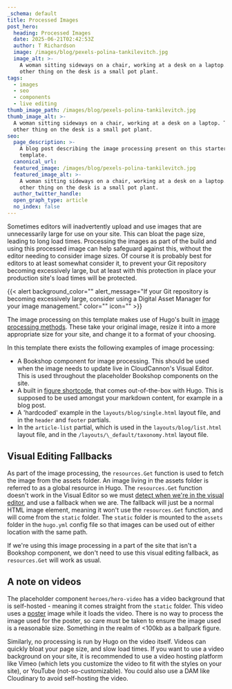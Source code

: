 ```yaml
---
_schema: default
title: Processed Images
post_hero:
  heading: Processed Images
  date: 2025-06-21T02:42:53Z
  author: T Richardson
  image: /images/blog/pexels-polina-tankilevitch.jpg
  image_alt: >-
    A woman sitting sideways on a chair, working at a desk on a laptop. The only
    other thing on the desk is a small pot plant.
tags: 
  - images
  - seo
  - components
  - live editing
thumb_image_path: /images/blog/pexels-polina-tankilevitch.jpg
thumb_image_alt: >-
  A woman sitting sideways on a chair, working at a desk on a laptop. The only
  other thing on the desk is a small pot plant.
seo:
  page_description: >-
    A blog post describing the image processing present on this starter
    template.
  canonical_url:
  featured_image: /images/blog/pexels-polina-tankilevitch.jpg
  featured_image_alt: >-
    A woman sitting sideways on a chair, working at a desk on a laptop. The only
    other thing on the desk is a small pot plant.
  author_twitter_handle:
  open_graph_type: article
  no_index: false
---
```

Sometimes editors will&nbsp;inadvertently upload and use images that are unnecessarily large for use on your site. This can bloat the page size, leading to long load times. Processing the images as part of the build and using this processed image can help safeguard against this, without the editor needing to consider image sizes. Of course it is probably best for editors to at least somewhat consider it, to prevent your Git repository becoming excessively large, but at least with this protection in place your production site's load times will be protected.&nbsp;

{{< alert background_color="" alert_message="If your Git repository is becoming excessively large, consider using a Digital Asset Manager for your image management." color="" icon="" >}}

The image processing on this template makes use of Hugo's built in [image processing methods](https://gohugo.io/content-management/image-processing/). These take your original image, resize it into a more appropriate size for your site, and change it to a format of your choosing.

In this template there exists the following examples of image processing:

* A Bookshop component for image processing. This should be used when the image needs to update live in CloudCannon's Visual Editor. This is used throughout the placeholder Bookshop components on the site.
* A built in [figure shortcode](https://gohugo.io/shortcodes/figure/), that comes out-of-the-box with Hugo. This is supposed to be used amongst your markdown content, for example in a blog post.
* A 'hardcoded' example in the `layouts/blog/single.html` layout file, and in the `header` and `footer` partials. 
* In the `article-list` partial, which is used in the&nbsp;`layouts/blog/list.html` layout file, and in the `/layouts/\_default/taxonomy.html` layout file.

## Visual Editing Fallbacks

As part of the image processing, the `resources.Get` function is used to fetch the image from the assets folder. An image living in the assets folder is referred to as a global resource in Hugo. The `resources.Get` function doesn't work in the Visual Editor so we must [detect when we're in the visual editor](https://github.com/CloudCannon/bookshop/blob/main/guides/hugo.adoc#rendering-different-content-when-live-editing), and use a fallback when we are. The fallback will just be a normal HTML image element, meaning it won't use the `resources.Get` function, and will come from the `static` folder. The `static` folder is mounted to the `assets` folder in the `hugo.yml` config file so that images can be used out of either location with the same path.

If we're using this image processing in a part of the site that isn't a Bookshop component, we don't need to use this visual editing fallback, as `resources.Get` will work as usual.

## A note on videos

The placeholder component `heroes/hero-video` has a video background that is self-hosted - meaning it comes straight from the `static` folder. This video uses a [poster](https://developer.mozilla.org/en-US/docs/Web/API/HTMLVideoElement/poster) image while it loads the video. There is no way to process the image used for the poster, so care must be taken to ensure the image used is a reasonable size. Something in the realm of <100kb as a ballpark figure.

Similarly, no processing is run by Hugo on the video itself. Videos can quickly bloat your page size, and slow load times. If you want to use a video background on your site, it is recommended to use a video hosting platform like Vimeo (which lets you customize the video to fit with the styles on your site), or YouTube (not-so-customizable). You could also use a DAM like Cloudinary to avoid self-hosting the video.